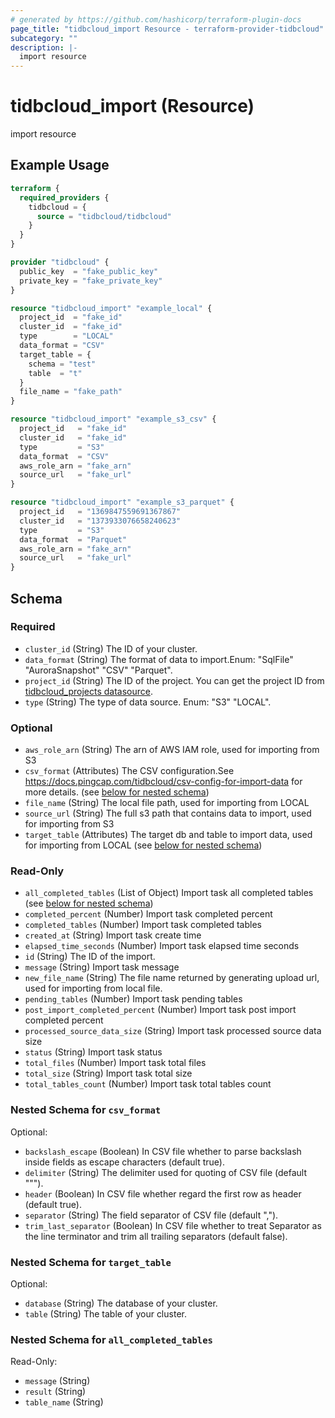 ```yaml
---
# generated by https://github.com/hashicorp/terraform-plugin-docs
page_title: "tidbcloud_import Resource - terraform-provider-tidbcloud"
subcategory: ""
description: |-
  import resource
---
```


# tidbcloud_import (Resource)

import resource

## Example Usage

```terraform
terraform {
  required_providers {
    tidbcloud = {
      source = "tidbcloud/tidbcloud"
    }
  }
}

provider "tidbcloud" {
  public_key  = "fake_public_key"
  private_key = "fake_private_key"
}

resource "tidbcloud_import" "example_local" {
  project_id  = "fake_id"
  cluster_id  = "fake_id"
  type        = "LOCAL"
  data_format = "CSV"
  target_table = {
    schema = "test"
    table  = "t"
  }
  file_name = "fake_path"
}

resource "tidbcloud_import" "example_s3_csv" {
  project_id   = "fake_id"
  cluster_id   = "fake_id"
  type         = "S3"
  data_format  = "CSV"
  aws_role_arn = "fake_arn"
  source_url   = "fake_url"
}

resource "tidbcloud_import" "example_s3_parquet" {
  project_id   = "1369847559691367867"
  cluster_id   = "1373933076658240623"
  type         = "S3"
  data_format  = "Parquet"
  aws_role_arn = "fake_arn"
  source_url   = "fake_url"
}
```

<!-- schema generated by tfplugindocs -->
## Schema

### Required

- `cluster_id` (String) The ID of your cluster.
- `data_format` (String) The format of data to import.Enum: "SqlFile" "AuroraSnapshot" "CSV" "Parquet".
- `project_id` (String) The ID of the project. You can get the project ID from [tidbcloud_projects datasource](../data-sources/projects.md).
- `type` (String) The type of data source. Enum: "S3" "LOCAL".

### Optional

- `aws_role_arn` (String) The arn of AWS IAM role, used for importing from S3
- `csv_format` (Attributes) The CSV configuration.See https://docs.pingcap.com/tidbcloud/csv-config-for-import-data for more details. (see [below for nested schema](#nestedatt--csv_format))
- `file_name` (String) The local file path, used for importing from LOCAL
- `source_url` (String) The full s3 path that contains data to import, used for importing from S3
- `target_table` (Attributes) The target db and table to import data, used for importing from LOCAL (see [below for nested schema](#nestedatt--target_table))

### Read-Only

- `all_completed_tables` (List of Object) Import task all completed tables (see [below for nested schema](#nestedatt--all_completed_tables))
- `completed_percent` (Number) Import task completed percent
- `completed_tables` (Number) Import task completed tables
- `created_at` (String) Import task create time
- `elapsed_time_seconds` (Number) Import task elapsed time seconds
- `id` (String) The ID of the import.
- `message` (String) Import task message
- `new_file_name` (String) The file name returned by generating upload url, used for importing from local file.
- `pending_tables` (Number) Import task pending tables
- `post_import_completed_percent` (Number) Import task post import completed percent
- `processed_source_data_size` (String) Import task processed source data size
- `status` (String) Import task status
- `total_files` (Number) Import task total files
- `total_size` (String) Import task total size
- `total_tables_count` (Number) Import task total tables count

<a id="nestedatt--csv_format"></a>
### Nested Schema for `csv_format`

Optional:

- `backslash_escape` (Boolean) In CSV file whether to parse backslash inside fields as escape characters (default true).
- `delimiter` (String) The delimiter used for quoting of CSV file (default "\"").
- `header` (Boolean) In CSV file whether regard the first row as header (default true).
- `separator` (String) The field separator of CSV file (default ",").
- `trim_last_separator` (Boolean) In CSV file whether to treat Separator as the line terminator and trim all trailing separators (default false).


<a id="nestedatt--target_table"></a>
### Nested Schema for `target_table`

Optional:

- `database` (String) The database of your cluster.
- `table` (String) The table of your cluster.


<a id="nestedatt--all_completed_tables"></a>
### Nested Schema for `all_completed_tables`

Read-Only:

- `message` (String)
- `result` (String)
- `table_name` (String)
